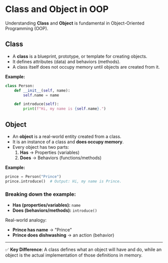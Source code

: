 # Class and Object in OOP

Understanding **Class** and **Object** is fundamental in Object-Oriented Programming (OOP).

## Class
- A **class** is a blueprint, prototype, or template for creating objects.
- It defines attributes (data) and behaviors (methods).
- A class itself does not occupy memory until objects are created from it.

**Example:**
```python
class Person:
    def __init__(self, name):
        self.name = name

    def introduce(self):
        print(f"Hi, my name is {self.name}.")
```

## Object
- An **object** is a real-world entity created from a class.
- It is an instance of a class and **does occupy memory**.
- Every object has two parts:
  1. **Has** → Properties (variables)
  2. **Does** → Behaviors (functions/methods)

**Example:**
```python
prince = Person("Prince")
prince.introduce()  # Output: Hi, my name is Prince.
```

### Breaking down the example:
- **Has (properties/variables):** `name`
- **Does (behaviors/methods):** `introduce()`

Real-world analogy:
- **Prince has name** → "Prince"
- **Prince does dishwashing** → an action (behavior)

---
✅ **Key Difference**: A class defines what an object will have and do, while an object is the actual implementation of those definitions in memory.
